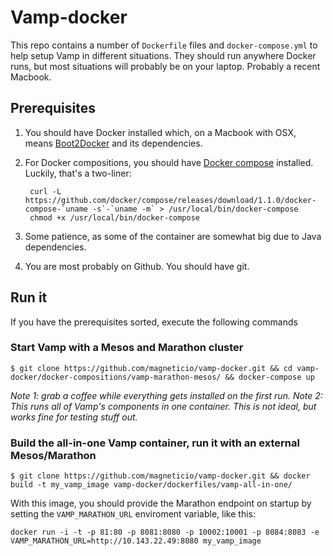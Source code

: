 # Vamp-docker

This repo contains a number of `Dockerfile` files and `docker-compose.yml` to help setup Vamp in 
different situations. They should run anywhere Docker runs, but most situations will probably be on your laptop. 
Probably a recent Macbook.

## Prerequisites

1. You should have Docker installed which, on a Macbook with OSX, means [Boot2Docker](http://boot2docker.io/) and its dependencies.
2. For Docker compositions, you should have [Docker compose](https://docs.docker.com/compose/install/) installed. Luckily,
that's a two-liner:

        curl -L https://github.com/docker/compose/releases/download/1.1.0/docker-compose-`uname -s`-`uname -m` > /usr/local/bin/docker-compose
        chmod +x /usr/local/bin/docker-compose
3. Some patience, as some of the container are somewhat big due to Java dependencies.
4. You are most probably on Github. You should have git.

## Run it

If you have the prerequisites sorted, execute the following commands

### Start Vamp with a Mesos and Marathon cluster

    $ git clone https://github.com/magneticio/vamp-docker.git && cd vamp-docker/docker-compositions/vamp-marathon-mesos/ && docker-compose up    
*Note 1: grab a coffee while everything gets installed on the first run.*
*Note 2: This runs all of Vamp's components in one container. This is not ideal, but works fine for testing stuff out.*


### Build the all-in-one Vamp container, run it with an external Mesos/Marathon

    $ git clone https://github.com/magneticio/vamp-docker.git && docker build -t my_vamp_image vamp-docker/dockerfiles/vamp-all-in-one/    

With this image, you should provide the Marathon endpoint on startup by setting the `VAMP_MARATHON_URL` enviroment variable, like this:

    docker run -i -t -p 81:80 -p 8081:8080 -p 10002:10001 -p 8084:8083 -e VAMP_MARATHON_URL=http://10.143.22.49:8080 my_vamp_image

